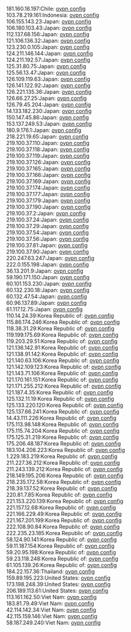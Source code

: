 181.160.16.197:Chile: [ovpn config](vpn/181_160_16_197.ovpn)  
103.78.219.161:Indonesia: [ovpn config](vpn/103_78_219_161.ovpn)  
106.155.143.23:Japan: [ovpn config](vpn/106_155_143_23.ovpn)  
106.180.103.43:Japan: [ovpn config](vpn/106_180_103_43.ovpn)  
112.137.68.156:Japan: [ovpn config](vpn/112_137_68_156.ovpn)  
121.106.136.32:Japan: [ovpn config](vpn/121_106_136_32.ovpn)  
123.230.0.105:Japan: [ovpn config](vpn/123_230_0_105.ovpn)  
124.211.146.144:Japan: [ovpn config](vpn/124_211_146_144.ovpn)  
124.211.192.57:Japan: [ovpn config](vpn/124_211_192_57.ovpn)  
125.31.80.75:Japan: [ovpn config](vpn/125_31_80_75.ovpn)  
125.56.13.47:Japan: [ovpn config](vpn/125_56_13_47.ovpn)  
126.109.119.63:Japan: [ovpn config](vpn/126_109_119_63.ovpn)  
126.141.122.92:Japan: [ovpn config](vpn/126_141_122_92.ovpn)  
126.221.135.36:Japan: [ovpn config](vpn/126_221_135_36.ovpn)  
126.66.27.25:Japan: [ovpn config](vpn/126_66_27_25.ovpn)  
126.79.45.204:Japan: [ovpn config](vpn/126_79_45_204.ovpn)  
14.133.182.230:Japan: [ovpn config](vpn/14_133_182_230.ovpn)  
150.147.45.86:Japan: [ovpn config](vpn/150_147_45_86.ovpn)  
153.137.249.53:Japan: [ovpn config](vpn/153_137_249_53.ovpn)  
180.9.176.1:Japan: [ovpn config](vpn/180_9_176_1.ovpn)  
218.221.19.65:Japan: [ovpn config](vpn/218_221_19_65.ovpn)  
219.100.37.110:Japan: [ovpn config](vpn/219_100_37_110.ovpn)  
219.100.37.118:Japan: [ovpn config](vpn/219_100_37_118.ovpn)  
219.100.37.119:Japan: [ovpn config](vpn/219_100_37_119.ovpn)  
219.100.37.126:Japan: [ovpn config](vpn/219_100_37_126.ovpn)  
219.100.37.165:Japan: [ovpn config](vpn/219_100_37_165.ovpn)  
219.100.37.166:Japan: [ovpn config](vpn/219_100_37_166.ovpn)  
219.100.37.169:Japan: [ovpn config](vpn/219_100_37_169.ovpn)  
219.100.37.174:Japan: [ovpn config](vpn/219_100_37_174.ovpn)  
219.100.37.177:Japan: [ovpn config](vpn/219_100_37_177.ovpn)  
219.100.37.179:Japan: [ovpn config](vpn/219_100_37_179.ovpn)  
219.100.37.190:Japan: [ovpn config](vpn/219_100_37_190.ovpn)  
219.100.37.2:Japan: [ovpn config](vpn/219_100_37_2.ovpn)  
219.100.37.24:Japan: [ovpn config](vpn/219_100_37_24.ovpn)  
219.100.37.29:Japan: [ovpn config](vpn/219_100_37_29.ovpn)  
219.100.37.54:Japan: [ovpn config](vpn/219_100_37_54.ovpn)  
219.100.37.56:Japan: [ovpn config](vpn/219_100_37_56.ovpn)  
219.100.37.81:Japan: [ovpn config](vpn/219_100_37_81.ovpn)  
219.100.37.90:Japan: [ovpn config](vpn/219_100_37_90.ovpn)  
220.247.63.247:Japan: [ovpn config](vpn/220_247_63_247.ovpn)  
222.0.155.198:Japan: [ovpn config](vpn/222_0_155_198.ovpn)  
36.13.201.9:Japan: [ovpn config](vpn/36_13_201_9.ovpn)  
59.190.171.150:Japan: [ovpn config](vpn/59_190_171_150.ovpn)  
60.101.153.230:Japan: [ovpn config](vpn/60_101_153_230.ovpn)  
60.132.230.18:Japan: [ovpn config](vpn/60_132_230_18.ovpn)  
60.132.47.54:Japan: [ovpn config](vpn/60_132_47_54.ovpn)  
60.96.137.89:Japan: [ovpn config](vpn/60_96_137_89.ovpn)  
61.117.12.75:Japan: [ovpn config](vpn/61_117_12_75.ovpn)  
110.14.24.39:Korea Republic of: [ovpn config](vpn/110_14_24_39.ovpn)  
115.86.174.246:Korea Republic of: [ovpn config](vpn/115_86_174_246.ovpn)  
118.38.31.29:Korea Republic of: [ovpn config](vpn/118_38_31_29.ovpn)  
119.199.175.69:Korea Republic of: [ovpn config](vpn/119_199_175_69.ovpn)  
119.203.29.51:Korea Republic of: [ovpn config](vpn/119_203_29_51.ovpn)  
121.136.142.91:Korea Republic of: [ovpn config](vpn/121_136_142_91.ovpn)  
121.138.91.142:Korea Republic of: [ovpn config](vpn/121_138_91_142.ovpn)  
121.140.63.106:Korea Republic of: [ovpn config](vpn/121_140_63_106.ovpn)  
121.142.109.123:Korea Republic of: [ovpn config](vpn/121_142_109_123.ovpn)  
121.143.71.106:Korea Republic of: [ovpn config](vpn/121_143_71_106.ovpn)  
121.170.161.151:Korea Republic of: [ovpn config](vpn/121_170_161_151.ovpn)  
121.171.255.212:Korea Republic of: [ovpn config](vpn/121_171_255_212.ovpn)  
121.187.4.35:Korea Republic of: [ovpn config](vpn/121_187_4_35.ovpn)  
125.132.11.19:Korea Republic of: [ovpn config](vpn/125_132_11_19.ovpn)  
125.133.220.120:Korea Republic of: [ovpn config](vpn/125_133_220_120.ovpn)  
125.137.66.241:Korea Republic of: [ovpn config](vpn/125_137_66_241.ovpn)  
14.43.111.226:Korea Republic of: [ovpn config](vpn/14_43_111_226.ovpn)  
175.113.98.148:Korea Republic of: [ovpn config](vpn/175_113_98_148.ovpn)  
175.115.74.204:Korea Republic of: [ovpn config](vpn/175_115_74_204.ovpn)  
175.125.31.219:Korea Republic of: [ovpn config](vpn/175_125_31_219.ovpn)  
175.206.48.187:Korea Republic of: [ovpn config](vpn/175_206_48_187.ovpn)  
183.104.208.223:Korea Republic of: [ovpn config](vpn/183_104_208_223.ovpn)  
1.229.183.219:Korea Republic of: [ovpn config](vpn/1_229_183_219.ovpn)  
211.227.36.212:Korea Republic of: [ovpn config](vpn/211_227_36_212.ovpn)  
211.243.139.212:Korea Republic of: [ovpn config](vpn/211_243_139_212.ovpn)  
218.149.195.206:Korea Republic of: [ovpn config](vpn/218_149_195_206.ovpn)  
218.235.172.58:Korea Republic of: [ovpn config](vpn/218_235_172_58.ovpn)  
218.39.137.52:Korea Republic of: [ovpn config](vpn/218_39_137_52.ovpn)  
220.81.7.85:Korea Republic of: [ovpn config](vpn/220_81_7_85.ovpn)  
221.153.220.139:Korea Republic of: [ovpn config](vpn/221_153_220_139.ovpn)  
221.157.12.68:Korea Republic of: [ovpn config](vpn/221_157_12_68.ovpn)  
221.166.229.49:Korea Republic of: [ovpn config](vpn/221_166_229_49.ovpn)  
221.167.201.199:Korea Republic of: [ovpn config](vpn/221_167_201_199.ovpn)  
222.108.90.84:Korea Republic of: [ovpn config](vpn/222_108_90_84.ovpn)  
222.235.23.185:Korea Republic of: [ovpn config](vpn/222_235_23_185.ovpn)  
58.124.90.141:Korea Republic of: [ovpn config](vpn/58_124_90_141.ovpn)  
59.11.187.154:Korea Republic of: [ovpn config](vpn/59_11_187_154.ovpn)  
59.20.95.198:Korea Republic of: [ovpn config](vpn/59_20_95_198.ovpn)  
59.23.118.248:Korea Republic of: [ovpn config](vpn/59_23_118_248.ovpn)  
61.105.139.26:Korea Republic of: [ovpn config](vpn/61_105_139_26.ovpn)  
184.22.157.36:Thailand: [ovpn config](vpn/184_22_157_36.ovpn)  
159.89.195.223:United States: [ovpn config](vpn/159_89_195_223.ovpn)  
173.198.248.39:United States: [ovpn config](vpn/173_198_248_39.ovpn)  
206.189.113.61:United States: [ovpn config](vpn/206_189_113_61.ovpn)  
113.161.162.50:Viet Nam: [ovpn config](vpn/113_161_162_50.ovpn)  
183.81.79.49:Viet Nam: [ovpn config](vpn/183_81_79_49.ovpn)  
42.114.142.34:Viet Nam: [ovpn config](vpn/42_114_142_34.ovpn)  
42.115.159.146:Viet Nam: [ovpn config](vpn/42_115_159_146.ovpn)  
58.187.249.240:Viet Nam: [ovpn config](vpn/58_187_249_240.ovpn)  
